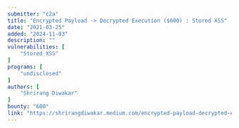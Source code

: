 ```yaml
---
submitter: "c2a"
title: "Encrypted Payload -> Decrypted Execution ($600) : Stored XSS"
date: "2021-03-25"
added: "2024-11-03"
description: ""
vulnerabilities: [
    "Stored XSS"
]
programs: [
    "undisclosed"
]
authors: [
    "Shrirang Diwakar"
]
bounty: "600"
link: "https://shrirangdiwakar.medium.com/encrypted-payload-decrypted-execution-600-stored-xss-3e517cea8f13"
---
```




